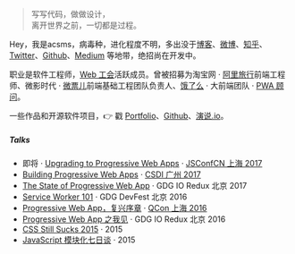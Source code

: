 > 写写代码，做做设计，  
> 离开世界之前，一切都是过程。

Hey，我是acsms，病毒种，进化程度不明，多出没于[博客](https://huangxuan.me)、[微博](weibo.com/huxpro)、[知乎](https://www.zhihu.com/people/huxpro/pins/posts)、[Twitter](https://twitter.com/Huxpro/)、[Github](http://github.com/huxpro)、[Medium](https://medium.com/@Huxpro) 等地带，绝招尚在开发中。

职业是软件工程师，[Web 工会](https://medium.com/ben-and-dion/team-web-3315aa447fb2#.359a9c6cl)活跃成员。曾被招募为淘宝网 · [阿里旅行](http://alitrip.com)前端工程师、微影时代 · [微票儿](http://www.wepiao.com/?r=movie)前端基础工程团队负责人、[饿了么](https://ele.me/) · 大前端团队 · [PWA 顾问](https://medium.com/elemefe/upgrading-ele-me-to-progressive-web-app-2a446832e509)。

一些作品和开源软件项目，👉 戳 [Portfolio](/portfolio)、[Github](http://github.com/huxpro)、[演说.io](http://https://zhuanlan.zhihu.com/p/21280918)。 


##### Talks

- 即将 · [Upgrading to Progressive Web Apps](http://2017.jsconf.cn/) · [JSConfCN 上海 2017](http://2017.jsconf.cn/)
- [Building Progressive Web Apps](https://yanshuo.io/assets/player/?deck=594d673d570c357d0698a950) · [CSDI 广州 2017](http://www.csdisummit.com/)
- [The State of Progressive Web App](https://yanshuo.io/assets/player/?deck=593ad6fbfe88c2006a0a0d6d#/) · GDG IO Redux 北京 2017
- [Service Worker 101](//huangxuan.me/2016/11/20/sw-101-gdgdf/) · GDG DevFest 北京 2016
- [Progressive Web App，复兴序章](//huangxuan.me/2016/10/20/qcon-2016/) · [QCon 上海 2016](http://2016.qconshanghai.com/presentation/3111)
- [Progressive Web App 之我见](//huangxuan.me/2016/06/05/pwa-in-my-pov/) · GDG IO Redux 北京 2016
- [CSS Still Sucks 2015](//huangxuan.me/2015/12/28/css-sucks-2015/) · 2015
- [JavaScript 模块化七日谈](//huangxuan.me/2015/07/09/js-module-7day/) · 2015
